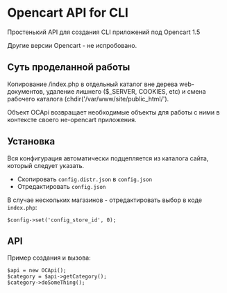 # Opencart API for CLI

Простенький API для создания CLI приложений под Opencart 1.5

Другие версии Opencart - не испробовано.

## Суть проделанной работы

Копирование /index.php в отдельный каталог вне дерева web-документов, удаление лишнего ($_SERVER, COOKIES, etc)
и смена рабочего каталога (chdir('/var/www/site/public_html/').

Объект OCApi возвращает необходимые объекты для работы с ними в контексте своего не-opencart приложения.

## Установка

Вся конфигурация автоматически подцепляется из каталога сайта, который следует указать.

* Скопировать `config.distr.json` в `config.json`
* Отредактировать `config.json`

В случае нескольких магазинов - отредактировать выбор в коде `index.php`:

```
$config->set('config_store_id', 0);
```

## API

Пример создания и вызова:

```
$api = new OCApi();
$category = $api->getCategory();
$category->doSomeThing();
```